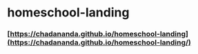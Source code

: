 # homeschool-landing

### [https://chadananda.github.io/homeschool-landing](https://chadananda.github.io/homeschool-landing/)
